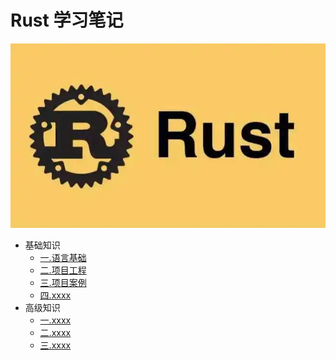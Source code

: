 # Rust 学习笔记

![](./src/.vuepress/public/home.png)

- 基础知识
  - [一.语言基础](https://zhoubichuan.com/web-rust/base/engine/1.index.html)
  - [二.项目工程](https://zhoubichuan.com/web-rust/base/project/1.index.html)
  - [三.项目案例](https://zhoubichuan.com/web-rust/base/rust/1.index.html)
  - [四.xxxx](https://zhoubichuan.com/web-rust/base/vue3.x/1.index.html)
- 高级知识
  - [一.xxxx](https://zhoubichuan.com/web-rust/senior/component/1.index.html)
  - [二.xxxx](https://zhoubichuan.com/web-rust/senior/typescript/1.index.html)
  - [三.xxxx](https://zhoubichuan.com/web-rust/senior/deploy/1.index.html)
